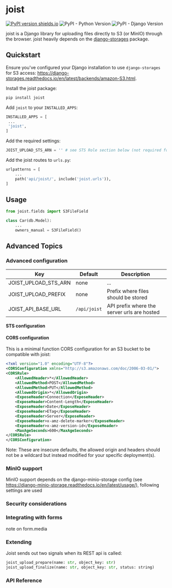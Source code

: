 # joist

[![PyPI version shields.io](https://img.shields.io/pypi/v/joist.svg)](https://pypi.python.org/pypi/joist/) ![PyPI - Python Version](https://img.shields.io/pypi/pyversions/joist) ![PyPI - Django Version](https://img.shields.io/pypi/djversions/joist)

joist is a Django library for uploading files directly to S3 (or MinIO) through the browser. joist heavily depends on the [django-storages](https://github.com/jschneier/django-storages) package.

## Quickstart
Ensure you've configured your Django installation to use `django-storages` for S3 access: https://django-storages.readthedocs.io/en/latest/backends/amazon-S3.html.

Install the joist package:
```sh
pip install joist
```

Add `joist` to your `INSTALLED_APPS`:
```python
INSTALLED_APPS = [
 ...
 'joist',
]
```

Add the required settings:
```python
JOIST_UPLOAD_STS_ARN = '' # see STS Role section below (not required for minio)
```

Add the joist routes to `urls.py`:
```python
urlpatterns = [
    ...
    path('api/joist/', include('joist.urls')),
]
```


## Usage
```python
from joist.fields import S3FileField

class Car(db.Model):
    ...
    owners_manual = S3FileField()
```



## Advanced Topics

### Advanced configuration

| Key                  | Default      | Description                                 |
| -------------------  | ------------ | ------------------------------------------- |
| JOIST_UPLOAD_STS_ARN | none         | ...                                         |
| JOIST_UPLOAD_PREFIX  | none         | Prefix where files should be stored         |
| JOIST_API_BASE_URL   | `/api/joist` | API prefix where the server urls are hosted |


#### STS configuration
#### CORS configuration

This is a minimal function CORS configuration for an S3 bucket to be compatible with joist:

```xml
<?xml version="1.0" encoding="UTF-8"?>
<CORSConfiguration xmlns="http://s3.amazonaws.com/doc/2006-03-01/">
<CORSRule>
    <AllowedHeader>*</AllowedHeader>
    <AllowedMethod>POST</AllowedMethod>
    <AllowedMethod>PUT</AllowedMethod>
    <AllowedOrigin>*</AllowedOrigin>
    <ExposeHeader>Connection</ExposeHeader>
    <ExposeHeader>Content-Length</ExposeHeader>
    <ExposeHeader>Date</ExposeHeader>
    <ExposeHeader>ETag</ExposeHeader>
    <ExposeHeader>Server</ExposeHeader>
    <ExposeHeader>x-amz-delete-marker</ExposeHeader>
    <ExposeHeader>x-amz-version-id</ExposeHeader>
    <MaxAgeSeconds>600</MaxAgeSeconds>
</CORSRule>
</CORSConfiguration>
```

Note: These are insecure defaults, the allowed origin and headers should not be a wildcard but instead
modified for your specific deployment(s).

### MinIO support
MinIO support depends on the django-minio-storage config (see https://django-minio-storage.readthedocs.io/en/latest/usage/), following settings are used

### Security considerations


### Integrating with forms
 note on form.media


### Extending

Joist sends out two signals when its REST api is called:

```python
joist_upload_prepare(name: str, object_key: str)
joist_upload_finalize(name: str, object_key: str, status: string)
```
### API Reference
